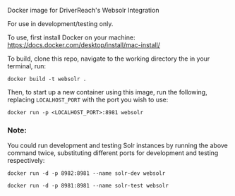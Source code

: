 
Docker image for DriverReach's Websolr Integration

For use in development/testing only.

To use, first install Docker on your machine: https://docs.docker.com/desktop/install/mac-install/

To build, clone this repo, navigate to the working directory the in your terminal, run:

```
docker build -t websolr .
```

Then, to start up a new container using this image, run the following, replacing `LOCALHOST_PORT` with the port you wish to use:

```
docker run -p <LOCALHOST_PORT>:8981 websolr
```

### Note:
You could run development and testing Solr instances by running the above command twice, substituting different ports for development and testing respectively:
```
docker run -d -p 8982:8981 --name solr-dev websolr

docker run -d -p 8981:8981 --name solr-test websolr
```
